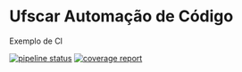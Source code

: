 # Ufscar Automação de Código

Exemplo de CI

[![pipeline status](https://gitlab.com/paulushc/ufscar-devops-paulushc2/badges/master/pipeline.svg)](https://gitlab.com/paulushc/ufscar-devops-paulushc2/commits/master)
[![coverage report](https://gitlab.com/paulushc/ufscar-devops-paulushc2/badges/master/coverage.svg)](https://gitlab.com/paulushc/ufscar-devops-paulushc2/commits/master)